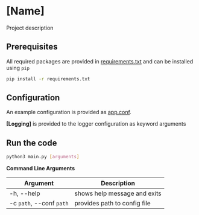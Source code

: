 # [Name]
Project description

## Prerequisites
All required packages are provided in [requirements.txt](src/requirements.txt) and can be installed using `pip`
````sh
pip install -r requirements.txt
````

## Configuration
An example configuration is provided as [app.conf](app.conf).

**[Logging]** is provided to the logger configuration as keyword arguments

## Run the code

````sh
python3 main.py [arguments] 
````

**Command Line Arguments**

Argument                 | Description
-------------------------|------------
-h, --help               | shows help message and exits
-c `path`, --conf `path` | provides path to config file
